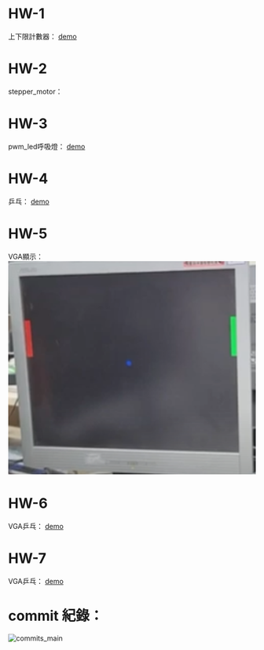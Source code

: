 # HW-1 
上下限計數器：
[demo](https://www.youtube.com/watch?v=auDCN3skkN4)

# HW-2
stepper_motor：

# HW-3
pwm_led呼吸燈：
[demo](https://youtu.be/oMZndBusOd8)

# HW-4
乒乓：
[demo](https://youtu.be/_GDvLpNtLqQ)

# HW-5
VGA顯示：
![image](https://github.com/CCH147/FPGA_Course/blob/678aede65250857588a43c801dbe50ccc2b88a55/HW5/result.png)

# HW-6
VGA乒乓：
[demo](https://youtu.be/EF9Im5Y13n8)

# HW-7
VGA乒乓：
[demo](https://youtu.be/7kogg_nL-Hs)

  
# commit 紀錄：
![commits_main](https://github.com/user-attachments/assets/864fcdc2-98ab-4832-b845-b5ca87d236a4)
